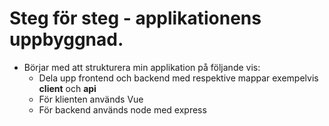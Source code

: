# Steg för steg - applikationens uppbyggnad.

* Börjar med att strukturera min applikation på följande vis:
    * Dela upp frontend och backend med respektive mappar exempelvis **client** och **api**
    * För klienten används Vue
    * För backend används node med express
